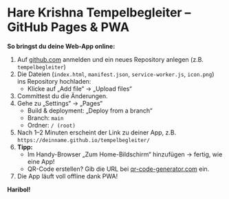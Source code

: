 # Hare Krishna Tempelbegleiter – GitHub Pages & PWA

**So bringst du deine Web-App online:**

1. Auf [github.com](https://github.com) anmelden und ein neues Repository anlegen (z.B. `tempelbegleiter`)
2. Die Dateien (`index.html`, `manifest.json`, `service-worker.js`, `icon.png`) ins Repository hochladen:
   - Klicke auf „Add file“ → „Upload files“
3. Committest du die Änderungen.
4. Gehe zu „Settings“ → „Pages“
   - Build & deployment: „Deploy from a branch“
   - Branch: `main`  
   - Ordner: `/ (root)`
5. Nach 1–2 Minuten erscheint der Link zu deiner App, z.B.  
   `https://deinname.github.io/tempelbegleiter/`
6. **Tipp:**  
   - Im Handy-Browser „Zum Home-Bildschirm“ hinzufügen → fertig, wie eine App!
   - QR-Code erstellen? Gib die URL bei [qr-code-generator.com](https://www.qr-code-generator.com/) ein.
7. Die App läuft voll offline dank PWA!

**Haribol!**